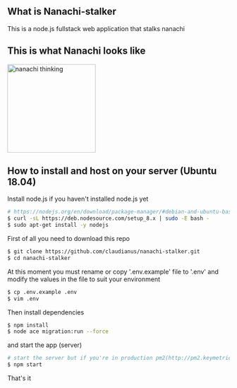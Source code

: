 ## What is Nanachi-stalker
This is a node.js fullstack web application that stalks nanachi

## This is what Nanachi looks like
<img src="https://s.put.re/YHhnnwi.jpg" alt="nanachi thinking" width="200px">

## How to install and host on your server (Ubuntu 18.04)
Install node.js if you haven't installed node.js yet

```bash
# https://nodejs.org/en/download/package-manager/#debian-and-ubuntu-based-linux-distributions
$ curl -sL https://deb.nodesource.com/setup_8.x | sudo -E bash -
$ sudo apt-get install -y nodejs
``` 


First of all you need to download this repo
```bash
$ git clone https://github.com/claudianus/nanachi-stalker.git
$ cd nanachi-stalker
```

At this moment you must rename or copy '.env.example' file to '.env' and modify the values in the file to suit your environment

```bash
$ cp .env.example .env
$ vim .env
```

Then install dependencies

```bash
$ npm install
$ node ace migration:run --force
```

and start the app (server)

```bash
# start the server but if you're in production pm2(http://pm2.keymetrics.io/) is recommended
$ npm start
```

That's it

